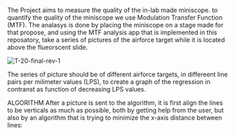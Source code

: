 The Project aims to measure the quality of the in-lab made miniscope.
to quantify the quality of the miniscope we use Modulation Transfer Function (MTF). The analasys is done by placing the miniscope on a stage made for that propose,
and using the MTF analysis app that is implemented in this reposatory, take a series of pictures of the airforce target while it is located above the flueorscent slide.

![T-20-final-rev-1](https://github.com/user-attachments/assets/ba2381ab-a2bf-4d7e-98e7-2732af19a851)

The series of picture should be of different airforce targets, in differeent line pairs per milimeter values (LPS), to create a graph of the regression in contranst as function of 
decreasing LPS values.

ALGORITHM
After a picture is sent to the algorithm, it is first align the lines to be verticals as much as possible, both by getting help from the user, but also by
an algorithm that is trying to minimize the x-axis distance between lines: 
